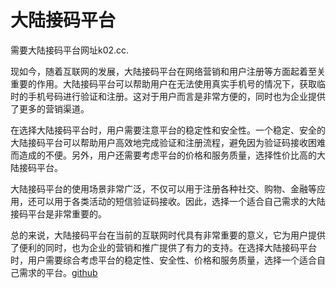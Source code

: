 # 大陆接码平台

需要大陆接码平台网址k02.cc. 

现如今，随着互联网的发展，大陆接码平台在网络营销和用户注册等方面起着至关重要的作用。大陆接码平台可以帮助用户在无法使用真实手机号的情况下，获取临时的手机号码进行验证和注册。这对于用户而言是非常方便的，同时也为企业提供了更多的营销渠道。

在选择大陆接码平台时，用户需要注意平台的稳定性和安全性。一个稳定、安全的大陆接码平台可以帮助用户高效地完成验证和注册流程，避免因为验证码接收困难而造成的不便。另外，用户还需要考虑平台的价格和服务质量，选择性价比高的大陆接码平台。

大陆接码平台的使用场景非常广泛，不仅可以用于注册各种社交、购物、金融等应用，还可以用于各类活动的短信验证码接收。因此，选择一个适合自己需求的大陆接码平台是非常重要的。

总的来说，大陆接码平台在当前的互联网时代具有非常重要的意义，它为用户提供了便利的同时，也为企业的营销和推广提供了有力的支持。在选择大陆接码平台时，用户需要综合考虑平台的稳定性、安全性、价格和服务质量，选择一个适合自己需求的平台。[github](https://github.com)